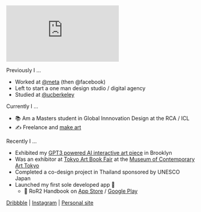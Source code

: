 <!--
**mngyuan/mngyuan** is a ✨ _special_ ✨ repository because its `README.md` (this file) appears on your GitHub profile.

Here are some ideas to get you started:

- 🔭 I’m currently working on ...
- 🌱 I’m currently learning ...
- 👯 I’m looking to collaborate on ...
- 🤔 I’m looking for help with ...
- 💬 Ask me about ...
- 📫 How to reach me: ...
- 😄 Pronouns: ...
- ⚡ Fun fact: ...
-->

[![1000th visitor notification](http://atom.smasher.org/error/98.png.php?icon=disk_blu_lbl&style=98&title=You%27ve+Won%21&url=&text=Congratulations%21+You%27re+the+1000th+visitor%0D%0Ato+my+Github+profile%21+Click+to+claim+your+reward%21&b1=&b2=OK&b3=)](http://mngyuan.com)

Previously I ...
- Worked at [@meta](https://github.com/facebook/) (then @facebook)
- Left to start a one man design studio / digital agency
- Studied at [@ucberkeley](https://github.com/ucberkeley)

Currently I ...
- 📚 Am a Masters student in Global Innnovation Design at the RCA / ICL
- ✍️ Freelance and [make art](https://instagram.com/mngyuan)

Recently I ...
- Exhibited my [GPT3 powered AI interactive art piece](https://wip2022.rca.ac.uk/students/kevin-lee) in Brooklyn
- Was an exhibitor at [Tokyo Art Book Fair](https://online.tokyoartbookfair.com/exhibitors/9731/) at the [Museum of Contemporary Art Tokyo](https://www.mot-art-museum.jp/en/exhibitions/tokyo-art-book-fair-2021/)
- Completed a co-design project in Thailand sponsored by UNESCO Japan
- Launched my first sole developed app 🎉
  - 📱 RoR2 Handbook on [App Store](https://apps.apple.com/us/app/ror2-handbook/id1528143765) / [Google Play](https://play.google.com/store/apps/details?id=com.ror2handbook)
 


[Dribbble](https://dribbble.com/mngyuan) | [Instagram](https://instagram.com/mngyuan/) | [Personal site](https://mngyuan.com/)
